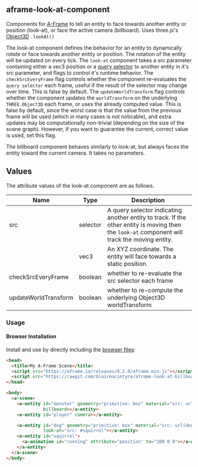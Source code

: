 ## aframe-look-at-component

Components for [A-Frame](https://aframe.io) to tell an entity to face towards
another entity or position (look-at), or face the active camera (billboard). Uses three.js's
[Object3D](http://threejs.org/docs/#Reference/Core/Object3D) `.lookAt()`

The look-at component defines the behavior for an entity to dynamically rotate
or face towards another entity or position. The rotation of the entity will be
updated on every tick. The `look-at` component takes a src parameter containing
either a vec3 position or a [query selector][mdn-queryselector] to another entity in it's src parameter, and flags to control it's runtime behavior.  The `checkSrcEveryFrame` flag controls whether the component re-evaluates the `query selector` each frame, useful if the result of the selector may change over time. This is false by default. The `updateWorldTransform` flag controls whether the component updates the `worldTransform` on the underlying `THREE.Object3D` each frame, or uses the already computed value. This is false by default, since the worst case is that the value from the previous frame will be used (which in many cases is not noticable), and extra updates may be computationally non-trivial (depending on the size of the scene graph).  However, if you want to guarantee the current, correct value is used, set this flag.

The billboard component behaves similarly to look-at, but always faces the entity toward the current camera.  It takes no parameters.

## Values 

The attribute values of the look-at component are as follows.

| Name |  Type     | Description                                                                                                                                   |
|-------|----------|-----------------------------------------------------------------------------------------------------------------------------------------------|
| src | selector | A query selector indicating another entity to track. If the other entity is moving then the `look-at` component will track the moving entity. |
| | vec3     | An XYZ coordinate. The entity will face towards a static position.    |
| checkSrcEveryFrame | boolean | whether to re-evaluate the src selector each frame |
| updateWorldTransform | boolean | whether to re-compute the underlying Object3D worldTransform |

### Usage

#### Browser Installation

Install and use by directly including the [browser files](dist):

```html
<head>
  <title>My A-Frame Scene</title>
  <script src="https://aframe.io/releases/0.2.0/aframe.min.js"></script>
  <script src="https://rawgit.com/blairmacintyre/aframe-look-at-billboard-component/master/dist/aframe-look-at-billboard-component.min.js"></script>
</head>

<body>
  <a-scene>
    <a-entity id="monster" geometry="primitive: box" material="src: url(monster.png)"
              billboard></a-entity>
    <a-entity id="player" camera></a-entity>

    <a-entity id="dog" geometry="primitive: box" material="src: url(dog.png)"
              look-at="src: #squirrel"></a-entity>
    <a-entity id="squirrel">
      <a-animation id="running" attribute="position" to="100 0 0"></a-animation>
    </a-entity>
  </a-scene>
</body>
```

[mdn-queryselector]: https://developer.mozilla.org/docs/Web/API/Document/querySelector
